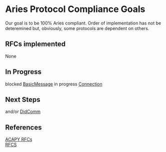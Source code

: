 # Aries Protocol Compliance Goals
Our goal is to be 100% Aries compliant.   Order of implementation has not be deteremined but, 
obviously, some protocols are dependent on others.

## RFCs implemented
None

## In Progress
blocked [BasicMessage](https://github.com/hyperledger/aries-rfcs/tree/master/features/0095-basic-message)
in progress [Connection](https://github.com/hyperledger/aries-rfcs/blob/master/features/0160-connection-protocol/README.md)

## Next Steps  
and/or [DidComm](https://github.com/hyperledger/aries-rfcs/blob/master/features/0023-did-exchange/README.md)

## References
[ACAPY RFCs](https://github.com/hyperledger/aries-cloudagent-python/blob/master/SupportedRFCs.md)  
[RFCS](https://github.com/hyperledger/aries-rfcs)
